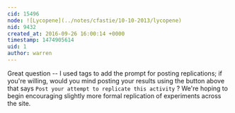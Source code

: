 ```yaml
---
cid: 15496
node: ![Lycopene](../notes/cfastie/10-10-2013/lycopene)
nid: 9432
created_at: 2016-09-26 16:00:14 +0000
timestamp: 1474905614
uid: 1
author: warren
---
```


Great question -- I used tags to add the prompt for posting replications; if you're willing, would you mind posting your results using the button above that says `Post your attempt to replicate this activity` ? We're hoping to begin encouraging slightly more formal replication of experiments across the site. 